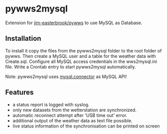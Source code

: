 # pywws2mysql

Extension for [jim-easterbrook/pywws](http://jim-easterbrook.github.com/pywws/) to use MySQL as Database.


## Installation

To install it copy the files from the pywws2mysql folder to the root folder of pywws.
Then create a MySQL user and a table for the weather data with Create.sql.
Configure all MySQL access credentials in the wws2mysql.ini file.
Write a Crontab entry to start pywws2mysql automatically.

Note: pywws2mysql uses [mysql.connector](https://dev.mysql.com/downloads/connector/python/) as MySQL API!

## Features

* a status report is logged with syslog.
* only new datasets from the wetterstation are synchronized.
* automatic reconnect attempt after 'USB time out' error.
* additional output of the weather data as text file possible.
* live status information of the synchronisation can be printed on screen


